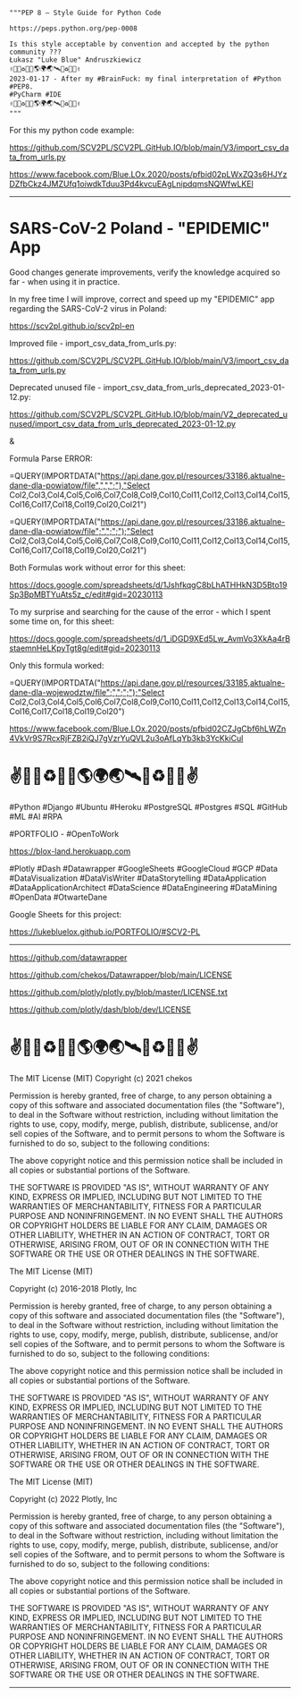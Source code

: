 ```
"""PEP 8 – Style Guide for Python Code

https://peps.python.org/pep-0008

Is this style acceptable by convention and accepted by the python community ???
Łukasz "Luke Blue" Andruszkiewicz
✌💙💚♻️🌌🚀🌎🌍🌏🛰🌌♻️💚💙✌
2023-01-17 - After my #BrainFuck: my final interpretation of #Python #PEP8.
#PyCharm #IDE
✌💙💚♻️🌌🚀🌎🌍🌏🛰🌌♻️💚💙✌
"""
```

For this my python code example: 

https://github.com/SCV2PL/SCV2PL.GitHub.IO/blob/main/V3/import_csv_data_from_urls.py

https://www.facebook.com/Blue.LOx.2020/posts/pfbid02pLWxZQ3s6HJYzDZfbCkz4JMZUfq1oiwdkTduu3Pd4kvcuEAgLnipdqmsNQWfwLKEl

---
# SARS-CoV-2 Poland - "EPIDEMIC" App

Good changes generate improvements, verify the knowledge acquired so far - when using it in practice.

In my free time I will improve, correct and speed up my "EPIDEMIC" app regarding the SARS-CoV-2 virus in Poland:

https://scv2pl.github.io/scv2pl-en

Improved file - import_csv_data_from_urls.py:

https://github.com/SCV2PL/SCV2PL.GitHub.IO/blob/main/V3/import_csv_data_from_urls.py

Deprecated unused file - import_csv_data_from_urls_deprecated_2023-01-12.py:

https://github.com/SCV2PL/SCV2PL.GitHub.IO/blob/main/V2_deprecated_unused/import_csv_data_from_urls_deprecated_2023-01-12.py

&

Formula Parse ERROR:

=QUERY(IMPORTDATA("https://api.dane.gov.pl/resources/33186,aktualne-dane-dla-powiatow/file",",",";"),"Select Col2,Col3,Col4,Col5,Col6,Col7,Col8,Col9,Col10,Col11,Col12,Col13,Col14,Col15,Col16,Col17,Col18,Col19,Col20,Col21")

=QUERY(IMPORTDATA("https://api.dane.gov.pl/resources/33186,aktualne-dane-dla-powiatow/file";",";";");"Select Col2,Col3,Col4,Col5,Col6,Col7,Col8,Col9,Col10,Col11,Col12,Col13,Col14,Col15,Col16,Col17,Col18,Col19,Col20,Col21")

Both Formulas work without error for this sheet:

https://docs.google.com/spreadsheets/d/1JshfkqgC8bLhATHHkN3D5Bto19Sp3BpMBTYuAts5z_c/edit#gid=20230113

To my surprise and searching for the cause of the error - which I spent some time on, for this sheet:

https://docs.google.com/spreadsheets/d/1_iDGD9XEd5Lw_AvmVo3XkAa4rBstaemnHeLKpyTgt8g/edit#gid=20230113

Only this formula worked:

=QUERY(IMPORTDATA("https://api.dane.gov.pl/resources/33185,aktualne-dane-dla-wojewodztw/file";",";";");"Select Col2,Col3,Col4,Col5,Col6,Col7,Col8,Col9,Col10,Col11,Col12,Col13,Col14,Col15,Col16,Col17,Col18,Col19,Col20")

https://www.facebook.com/Blue.LOx.2020/posts/pfbid02CZJgCbf6hLWZn4VkVr9S7RcxRjFZB2iQJ7gVzrYuQVL2u3oAfLqYb3kb3YcKkiCul

# ✌💙💚♻️🌌🚀🌎🌍🌏🛰🌌♻️💚💙✌

#Python #Django #Ubuntu #Heroku #PostgreSQL #Postgres #SQL #GitHub #ML #AI #RPA

#PORTFOLIO - #OpenToWork

https://blox-land.herokuapp.com

#Plotly #Dash #Datawrapper #GoogleSheets #GoogleCloud #GCP #Data #DataVisualization #DataVisWriter #DataStorytelling #DataApplication #DataApplicationArchitect #DataScience #DataEngineering #DataMining #OpenData #OtwarteDane

Google Sheets for this project: 

https://lukebluelox.github.io/PORTFOLIO/#SCV2-PL

---

https://github.com/datawrapper

https://github.com/chekos/Datawrapper/blob/main/LICENSE

https://github.com/plotly/plotly.py/blob/master/LICENSE.txt

https://github.com/plotly/dash/blob/dev/LICENSE

# ✌💙💚♻️🌌🚀🌎🌍🌏🛰🌌♻️💚💙✌

 The MIT License (MIT)
 Copyright (c) 2021 chekos
 
 Permission is hereby granted, free of charge, to any person obtaining a copy
 of this software and associated documentation files (the "Software"), to deal
 in the Software without restriction, including without limitation the rights
 to use, copy, modify, merge, publish, distribute, sublicense, and/or sell
 copies of the Software, and to permit persons to whom the Software is
 furnished to do so, subject to the following conditions:
 
 The above copyright notice and this permission notice shall be included in all
 copies or substantial portions of the Software.
 
 THE SOFTWARE IS PROVIDED "AS IS", WITHOUT WARRANTY OF ANY KIND,
 EXPRESS OR IMPLIED, INCLUDING BUT NOT LIMITED TO THE WARRANTIES OF
 MERCHANTABILITY, FITNESS FOR A PARTICULAR PURPOSE AND NONINFRINGEMENT.
 IN NO EVENT SHALL THE AUTHORS OR COPYRIGHT HOLDERS BE LIABLE FOR ANY CLAIM,
 DAMAGES OR OTHER LIABILITY, WHETHER IN AN ACTION OF CONTRACT, TORT OR
 OTHERWISE, ARISING FROM, OUT OF OR IN CONNECTION WITH THE SOFTWARE OR THE USE
 OR OTHER DEALINGS IN THE SOFTWARE.
 
 The MIT License (MIT)

Copyright (c) 2016-2018 Plotly, Inc

Permission is hereby granted, free of charge, to any person obtaining a copy of this software and associated documentation files (the "Software"), to deal in the Software without restriction, including without limitation the rights to use, copy, modify, merge, publish, distribute, sublicense, and/or sell copies of the Software, and to permit persons to whom the Software is furnished to do so, subject to the following conditions:

The above copyright notice and this permission notice shall be included in all copies or substantial portions of the Software.

THE SOFTWARE IS PROVIDED "AS IS", WITHOUT WARRANTY OF ANY KIND, EXPRESS OR IMPLIED, INCLUDING BUT NOT LIMITED TO THE WARRANTIES OF MERCHANTABILITY, FITNESS FOR A PARTICULAR PURPOSE AND NONINFRINGEMENT. IN NO EVENT SHALL THE AUTHORS OR COPYRIGHT HOLDERS BE LIABLE FOR ANY CLAIM, DAMAGES OR OTHER LIABILITY, WHETHER IN AN ACTION OF CONTRACT, TORT OR OTHERWISE, ARISING FROM, OUT OF OR IN CONNECTION WITH THE SOFTWARE OR THE USE OR OTHER DEALINGS IN THE SOFTWARE.

The MIT License (MIT)

Copyright (c) 2022 Plotly, Inc

Permission is hereby granted, free of charge, to any person obtaining a copy of this software and associated documentation files (the "Software"), to deal in the Software without restriction, including without limitation the rights to use, copy, modify, merge, publish, distribute, sublicense, and/or sell copies of the Software, and to permit persons to whom the Software is furnished to do so, subject to the following conditions:

The above copyright notice and this permission notice shall be included in all copies or substantial portions of the Software.

THE SOFTWARE IS PROVIDED "AS IS", WITHOUT WARRANTY OF ANY KIND, EXPRESS OR IMPLIED, INCLUDING BUT NOT LIMITED TO THE WARRANTIES OF MERCHANTABILITY, FITNESS FOR A PARTICULAR PURPOSE AND NONINFRINGEMENT. IN NO EVENT SHALL THE AUTHORS OR COPYRIGHT HOLDERS BE LIABLE FOR ANY CLAIM, DAMAGES OR OTHER LIABILITY, WHETHER IN AN ACTION OF CONTRACT, TORT OR OTHERWISE, ARISING FROM, OUT OF OR IN CONNECTION WITH THE SOFTWARE OR THE USE OR OTHER DEALINGS IN THE SOFTWARE.

<hr>
